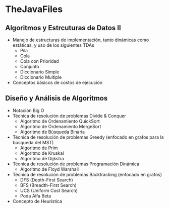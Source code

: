 # TheJavaFiles

## Algoritmos y Estrcuturas de Datos II
* Manejo de estructuras de implementación, tanto dinámicas como estáticas, y uso de los siguientes TDAs
  - Pila
  - Cola
  - Cola con Prioridad
  - Conjunto
  - Diccionario Simple
  - Diccionario Multiple
* Conceptos básicos de costos de ejecución

## Diseño y Análisis de Algoritmos
* Notación Big O
* Técnica de resolución de problemas Divide & Conquer
  - Algoritmo de Ordenamiento QuickSort
  - Algoritmo de Ordenamiento MergeSort
  - Algoritmo de Búsqueda Binaria
* Técnica de resolución de problemas Greedy (enfocado en grafos para la búsqueda del MST)
  - Algoritmo de Prim
  - Algoritmo de Kruskal
  - Algoritmo de Dijkstra
* Técnica de resolución de problemas Programación Dinámica
  - Algoritmo de Floyd Warshall
* Técnica de resolución de problemas Backtracking (enfocado en grafos)
  - DFS (Depth-First Search)
  - BFS (Breadth-First Search)
  - UCS (Uniform Cost Search)
  - Poda Alfa Beta
* Concepto de Heurística

 
 
